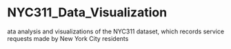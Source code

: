 # NYC311_Data_Visualization
ata analysis and visualizations of the NYC311 dataset, which records service requests made by New York City residents
